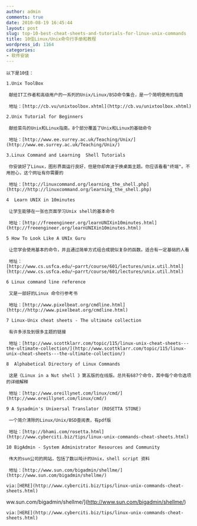 ```yaml
---
author: admin
comments: true
date: 2010-08-19 16:45:44
layout: post
slug: top-10-best-cheat-sheets-and-tutorials-for-linux-unix-commands
title: 10佳Linux/Unix命令行手册和教程
wordpress_id: 1164
categories:
- 软件安装
---
```


	以下是10佳：

	1.Unix ToolBox 

	 献给IT工作者和高级用户的一系列的Unix/Linux/BSD命令集合，是一个简明使用的指南

	 地址：[http://cb.vu/unixtoolbox.xhtml](http://cb.vu/unixtoolbox.xhtml)

	2.Unix Tutorial for Beginners 

	 献给菜鸟的Unix和Linux指南。8个部分覆盖了Unix和Linux的基础命令

	 地址：[http://www.ee.surrey.ac.uk/Teaching/Unix/](http://www.ee.surrey.ac.uk/Teaching/Unix/)

	3.Linux Command and Learning  Shell Tutorials

	 你安装好了Linux，图形界面运行良好，但是你却奔波于换桌面主题。你应该看看"终端"。不用担心，这个网址有你需要的

	 地址：[http://linuxcommand.org/learning_the_shell.php](http://http://linuxcommand.org/learning_the_shell.php)

	4  Learn UNIX in 10minutes

	 让学生能够在一张也页面学习Unix shell的基本命令

	 地址：[http://freeengineer.org/learnUNIXin10minutes.html](http://freeengineer.org/learnUNIXin10minutes.html)

	5 How To Look Like A UNIx Guru

	 让您学会使用基本的命令，并且通过简单方式组合成貌似复杂的函数。适合有一定基础的人看

	 地址：[http://www.cs.usfca.edu/~parrt/course/601/lectures/unix.util.html](http://www.cs.usfca.edu/~parrt/course/601/lectures/unix.util.html)

	6 Linux command line reference

	 又是一部好的Linux 命令行参考书

	 地址：[http://www.pixelbeat.org/cmdline.html](http://http://www.pixelbeat.org/cmdline.html)

	7 Linux-Unix cheat sheets - The ultimate collection

	 有许多涉及到很多主题的链接

	 地址：[http://www.scottklarr.com/topic/115/linux-unix-cheat-sheets---the-ultimate-collection/](http://www.scottklarr.com/topic/115/linux-unix-cheat-sheets---the-ultimate-collection/)

	8  Alphabetical Directory of Linux Commands

	 这是《Linux in a Nut shell 》第五版的在线版。总共有687个命令，其中每个命令选项的详细解释

	 地址：[http://www.oreillynet.com/linux/cmd/](http://www.oreillynet.com/linux/cmd/)

	9 A Sysadmin's Unixersal Translator (ROSETTA STONE)

	 一个简介清除的Linux/Unix/BSD查阅表，有pdf版

	 地址：[http://bhami.com/rosetta.html](http://www.cyberciti.biz/tips/linux-unix-commands-cheat-sheets.html)

	10 BigAdmin - System Administrator Resources and Community

	 伟大的sun公司的网站，包括了数以吨计的Unix，shell script 资料

	 地址：[http://www.sun.com/bigadmin/shellme/](http://www.sun.com/bigadmin/shellme/)

	via:[HERE](http://www.cyberciti.biz/tips/linux-unix-commands-cheat-sheets.html)

ww.sun.com/bigadmin/shellme/](http://www.sun.com/bigadmin/shellme/)

	via:[HERE](http://www.cyberciti.biz/tips/linux-unix-commands-cheat-sheets.html)

